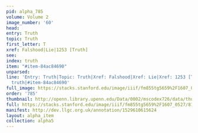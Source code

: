 ```yaml
---
pid: alpha_785
volume: Volume 2
image_number: '60'
head: 
entry: Truth
topic: Truth
first_letter: T
xref: Falshood|Lie|1253 [Truth]
see: 
index: truth
item: "#item-84ac84690"
unparsed: 
line: 'Entry: Truth|Topic: Truth|Xref: Falshood|Xref: Lie|Xref: 1253 [Truth]|Index:
  truth|#item-84ac84690'
full_image: https://stacks.stanford.edu/image/iiif/fm855tg5659%2F1607_0527/full/full/0/default.jpg
order: '785'
thumbnail: http://openn.library.upenn.edu/Data/0002/mscodex726/data/thumb/1607_0527_thumb.jpg
full: https://stacks.stanford.edu/image/iiif/fm855tg5659%2F1607_0527/812,4101,2923,981/full/0/default.jpg
manifest: http://dev.llgc.org.uk/annotation/1529610615624
layout: alpha_item
collection: alpha5
---
```

